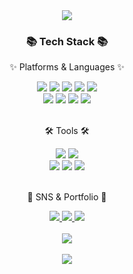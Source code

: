 <div align=center>
   <img src="https://capsule-render.vercel.app/api?type=waving&color=auto&height=200&section=header&text=Woong%20Github!&fontSize=90" />   
</div>
<div align=center>
   <h3>📚 Tech Stack 📚</h3>
   <p>✨ Platforms & Languages ✨</p>
</div>
<div align="center">
   <img src="https://img.shields.io/badge/Java-007396?style=flat&logo=Java&logoColor=white" />
   <img src="https://img.shields.io/badge/HTML5-E34F26?style=flat&logo=HTML5&logoColor=white" />
   <img src="https://img.shields.io/badge/CSS3-1572B6?style=flat&logo=CSS3&logoColor=white" />
   <img src="https://img.shields.io/badge/JavaScript-F7DF1E?style=flat&logo=JavaScript&logoColor=white" />
   <img src="https://img.shields.io/badge/jQuery-0769AD?style=flat&logo=jQuery&logoColor=white" />
   <br>
   <img src="https://img.shields.io/badge/Oracle%20SQL-F80000?style=flat&logo=Oracle&logoColor=white" />
   <img src="https://img.shields.io/badge/AWS-232F3E?style=flat&logo=AmazonAWS&logoColor=white" />
   <img src="https://img.shields.io/badge/Spring-6DB33F?style=flat&logo=Spring&logoColor=white" />
   <img src="https://img.shields.io/badge/Bootstrap-7952B3?style=flat&logo=Bootstrap&logoColor=white" />
</div>
<br>
<div align=center>
   <p>🛠 Tools 🛠</p>
</div>
<div align=center>
   <img src="https://img.shields.io/badge/Eclipse%20IDE-2C2255?style=flat&logo=EclipseIDE&logoColor=white" />
   <img src="https://img.shields.io/badge/Visual%20Studio%20Code-007ACC?style=flat&logo=VisualStudioCode&logoColor=white" />
   <br>
   <img src="https://img.shields.io/badge/SVN-809CC9?style=flat&logo=Subversion&logoColor=white" />
   <img src="https://img.shields.io/badge/Tomcat-F8DC75?style=flat&logo=ApacheTomcat&logoColor=white" />
   <img src="https://img.shields.io/badge/GitHub-181717?style=flat&logo=GitHub&logoColor=white" />
</div>
<br>
<div align=center>
   <p>🎨 SNS & Portfolio 🎨</p>
</div>
<div align=center>
   <a href="https://polarized-tibia-e3a.notion.site/Woong-f46fbd3fc51d450999c7de27f1d7383c">
      <img src="https://img.shields.io/badge/Notion-000000?style=flat&logo=Notion&logoColor=white" />
   </a>
   <a href="mailto:a01093348239@gmail.com">
      <img src="https://img.shields.io/badge/Mail-30B980?style=flat&logo=Gmail&logoColor=white" />
   </a>
   <a href="https://woongsun.com">
      <img src="https://img.shields.io/badge/Portfolio-FF3633?style=flat&logo=Micro.blog&logoColor=white" />
   </a>
</div>
<div align=center>
   <br>
   <img src="https://github-readme-stats.vercel.app/api/top-langs/?username=rbdnd1019&layout=compact"><br><br>
   <img src="https://github-readme-stats.vercel.app/api?username=rbdnd1019&show_icons=true">
</div>
